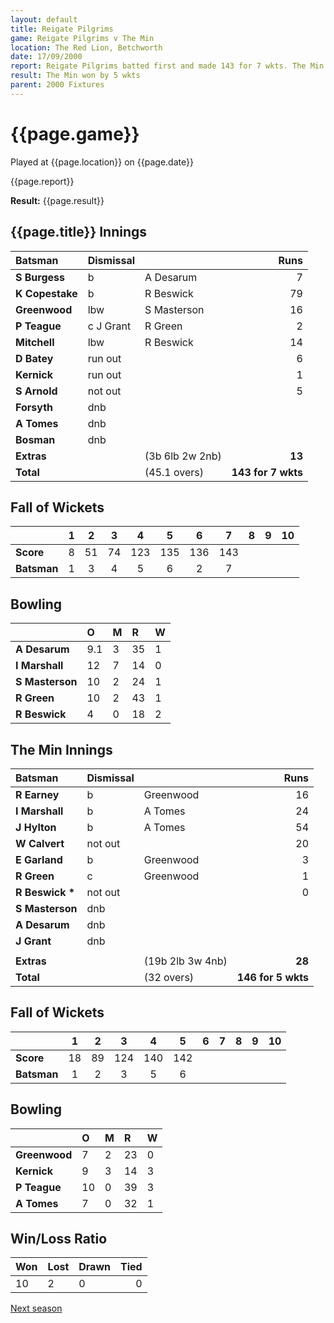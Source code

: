 ```yaml
---
layout: default
title: Reigate Pilgrims
game: Reigate Pilgrims v The Min
location: The Red Lion, Betchworth
date: 17/09/2000
report: Reigate Pilgrims batted first and made 143 for 7 wkts. The Min replied with 146 for 5 wkts
result: The Min won by 5 wkts
parent: 2000 Fixtures
---
```


# {{page.game}}

Played at {{page.location}} on {{page.date}}

{{page.report}}

**Result:** {{page.result}}


## {{page.title}} Innings

| Batsman | Dismissal |  | Runs |
|:---|:---|---|---:|
| **S Burgess** | b | A Desarum | 7 |
| **K Copestake** | b | R Beswick | 79 |
| **Greenwood** | lbw | S Masterson | 16 |
| **P Teague** | c J Grant | R Green | 2 |
| **Mitchell** | lbw | R Beswick | 14 |
| **D Batey** | run out |   | 6 |
| **Kernick** | run out |  | 1 |
| **S Arnold** | not out |  | 5 |
| **Forsyth** | dnb |  |  |
| **A Tomes** | dnb |  |  |
| **Bosman** | dnb |  |  |
| **Extras** | | (3b 6lb 2w 2nb) | **13** |
| **Total** | | (45.1 overs) | **143 for 7 wkts** |

## Fall of Wickets

| | 1 | 2 | 3 | 4 | 5 | 6 | 7 | 8 | 9 | 10 |
|---|:---:|:---:|:---:|:---:|:---:|:---:|:---:|:---:|:---:|:---:|
| **Score** | 8 | 51 | 74 | 123 | 135 | 136 | 143 |  |  |  |
| **Batsman** | 1 | 3 | 4 | 5 | 6 | 2 | 7 |  |  |  |

## Bowling

| | O | M | R | W |
|---|:---|:---|:---|:---|
| **A Desarum** | 9.1 | 3 | 35 | 1 |
| **I Marshall** | 12 | 7 | 14 | 0 |
| **S Masterson** | 10 | 2 | 24 | 1 |
| **R Green** | 10 | 2 | 43 | 1 |
| **R Beswick** | 4 | 0 | 18 | 2 |

## The Min Innings

| Batsman | Dismissal |  | Runs |
|:---|:---|---|---:|
| **R Earney** | b | Greenwood | 16 |
| **I Marshall** | b | A Tomes | 24 |
| **J Hylton** | b | A Tomes | 54 |
| **W Calvert** | not out |  | 20 |
| **E Garland** | b | Greenwood | 3 |
| **R Green** | c | Greenwood | 1 |
| **R Beswick &#42;** | not out |  | 0 |
| **S Masterson** | dnb |  |  |
| **A Desarum** | dnb |  |  |
| **J Grant** | dnb |  |  |
|  |  |  |  |
| **Extras** | | (19b 2lb 3w 4nb) | **28** |
| **Total** | | (32 overs) | **146 for 5 wkts** |

## Fall of Wickets

| | 1 | 2 | 3 | 4 | 5 | 6 | 7 | 8 | 9 | 10 |
|---|:---:|:---:|:---:|:---:|:---:|:---:|:---:|:---:|:---:|:---:|
| **Score** | 18 | 89 | 124 | 140 | 142 |  |  |  |  |  |
| **Batsman** | 1 | 2 | 3 | 5 | 6 |  |  |  |  |  |

## Bowling

| | O | M | R | W |
|---|:---|:---|:---|:---|
| **Greenwood** | 7 | 2 | 23 | 0 |
| **Kernick** | 9 | 3 | 14 | 3 |
| **P Teague** | 10 | 0 | 39 | 3 |
| **A Tomes** | 7 | 0 | 32 | 1 |

## Win/Loss Ratio

| Won | Lost | Drawn | Tied |
|:---|:---|:---|---:|
| 10 | 2 | 0 | 0 |

[Next season](../2001)